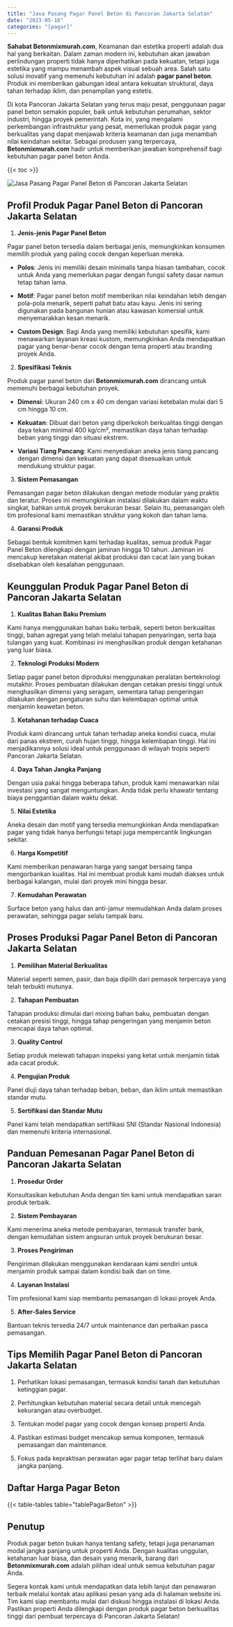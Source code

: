 ```yaml
---
title: "Jasa Pasang Pagar Panel Beton di Pancoran Jakarta Selatan"
date: "2023-05-18"
categories: "[pagar]"
---
```


**Sahabat Betonmixmurah.com**, Keamanan dan estetika properti adalah dua hal yang berkaitan. Dalam zaman modern ini, kebutuhan akan jawaban perlindungan properti tidak hanya diperhatikan pada kekuatan, tetapi juga estetika yang mampu menambah aspek visual sebuah area. Salah satu solusi inovatif yang memenuhi kebutuhan ini adalah **pagar panel beton**. Produk ini memberikan gabungan ideal antara kekuatan struktural, daya tahan terhadap iklim, dan penampilan yang estetis.  

Di kota Pancoran Jakarta Selatan yang terus maju pesat, penggunaan pagar panel beton semakin populer, baik untuk kebutuhan perumahan, sektor industri, hingga proyek pemerintah. Kota ini, yang mengalami perkembangan infrastruktur yang pesat, memerlukan produk pagar yang berkualitas yang dapat menjawab kriteria keamanan dan juga menambah nilai keindahan sekitar. Sebagai produsen yang terpercaya, **Betonmixmurah.com** hadir untuk memberikan jawaban komprehensif bagi kebutuhan pagar panel beton Anda.

{{< toc >}}

![Jasa Pasang Pagar Panel Beton di Pancoran Jakarta Selatan](/images/pagar/pagar-beton-25.jpg)

## Profil Produk Pagar Panel Beton di Pancoran Jakarta Selatan

1. **Jenis-jenis Pagar Panel Beton**  

Pagar panel beton tersedia dalam berbagai jenis, memungkinkan konsumen memilih produk yang paling cocok dengan keperluan mereka.  

- **Polos**: Jenis ini memiliki desain minimalis tanpa hiasan tambahan, cocok untuk Anda yang memerlukan pagar dengan fungsi safety dasar namun tetap tahan lama.  

- **Motif**: Pagar panel beton motif memberikan nilai keindahan lebih dengan pola-pola menarik, seperti pahat batu atau kayu. Jenis ini sering digunakan pada bangunan hunian atau kawasan komersial untuk menyemarakkan kesan menarik.  

- **Custom Design**: Bagi Anda yang memiliki kebutuhan spesifik, kami menawarkan layanan kreasi kustom, memungkinkan Anda mendapatkan pagar yang benar-benar cocok dengan tema properti atau branding proyek Anda.  

2. **Spesifikasi Teknis**  

Produk pagar panel beton dari **Betonmixmurah.com** dirancang untuk memenuhi berbagai kebutuhan proyek.  

- **Dimensi**: Ukuran 240 cm x 40 cm dengan variasi ketebalan mulai dari 5 cm hingga 10 cm.  

- **Kekuatan**: Dibuat dari beton yang diperkokoh berkualitas tinggi dengan daya tekan minimal 400 kg/cm², memastikan daya tahan terhadap beban yang tinggi dan situasi ekstrem.  

- **Variasi Tiang Pancang**: Kami menyediakan aneka jenis tiang pancang dengan dimensi dan kekuatan yang dapat disesuaikan untuk mendukung struktur pagar.  

3. **Sistem Pemasangan**  

Pemasangan pagar beton dilakukan dengan metode modular yang praktis dan teratur. Proses ini memungkinkan instalasi dilakukan dalam waktu singkat, bahkan untuk proyek berukuran besar. Selain itu, pemasangan oleh tim profesional kami memastikan struktur yang kokoh dan tahan lama.  

4. **Garansi Produk**  

Sebagai bentuk komitmen kami terhadap kualitas, semua produk Pagar Panel Beton dilengkapi dengan jaminan hingga 10 tahun. Jaminan ini mencakup keretakan material akibat produksi dan cacat lain yang bukan disebabkan oleh kesalahan penggunaan.

## Keunggulan Produk Pagar Panel Beton di Pancoran Jakarta Selatan 

1. **Kualitas Bahan Baku Premium**  

Kami hanya menggunakan bahan baku terbaik, seperti beton berkualitas tinggi, bahan agregat yang telah melalui tahapan penyaringan, serta baja tulangan yang kuat. Kombinasi ini menghasilkan produk dengan ketahanan yang luar biasa.  

2. **Teknologi Produksi Modern**  

Setiap pagar panel beton diproduksi menggunakan peralatan berteknologi mutakhir. Proses pembuatan dilakukan dengan cetakan presisi tinggi untuk menghasilkan dimensi yang seragam, sementara tahap pengeringan dilakukan dengan pengaturan suhu dan kelembapan optimal untuk menjamin keawetan beton.  

3. **Ketahanan terhadap Cuaca**  

Produk kami dirancang untuk tahan terhadap aneka kondisi cuaca, mulai dari panas ekstrem, curah hujan tinggi, hingga kelembapan tinggi. Hal ini menjadikannya solusi ideal untuk penggunaan di wilayah tropis seperti Pancoran Jakarta Selatan.  

4. **Daya Tahan Jangka Panjang**  

Dengan usia pakai hingga beberapa tahun, produk kami menawarkan nilai investasi yang sangat menguntungkan. Anda tidak perlu khawatir tentang biaya penggantian dalam waktu dekat.  

5. **Nilai Estetika**  

Aneka desain dan motif yang tersedia memungkinkan Anda mendapatkan pagar yang tidak hanya berfungsi tetapi juga mempercantik lingkungan sekitar.  

6. **Harga Kompetitif**  

Kami memberikan penawaran harga yang sangat bersaing tanpa mengorbankan kualitas. Hal ini membuat produk kami mudah diakses untuk berbagai kalangan, mulai dari proyek mini hingga besar.  

7. **Kemudahan Perawatan**  

Surface beton yang halus dan anti-jamur memudahkan Anda dalam proses perawatan, sehingga pagar selalu tampak baru.

## Proses Produksi Pagar Panel Beton di Pancoran Jakarta Selatan

1. **Pemilihan Material Berkualitas**  

Material seperti semen, pasir, dan baja dipilih dari pemasok terpercaya yang telah terbukti mutunya.

2. **Tahapan Pembuatan**  

Tahapan produksi dimulai dari mixing bahan baku, pembuatan dengan cetakan presisi tinggi, hingga tahap pengeringan yang menjamin beton mencapai daya tahan optimal.

3. **Quality Control**  

Setiap produk melewati tahapan inspeksi yang ketat untuk menjamin tidak ada cacat produk.

4. **Pengujian Produk**  

Panel diuji daya tahan terhadap beban, beban, dan iklim untuk memastikan standar mutu.

5. **Sertifikasi dan Standar Mutu**  

Panel kami telah mendapatkan sertifikasi SNI (Standar Nasional Indonesia) dan memenuhi kriteria internasional.

## Panduan Pemesanan Pagar Panel Beton di Pancoran Jakarta Selatan

1. **Prosedur Order**  

Konsultasikan kebutuhan Anda dengan tim kami untuk mendapatkan saran produk terbaik.

2. **Sistem Pembayaran**  

Kami menerima aneka metode pembayaran, termasuk transfer bank, dengan kemudahan sistem angsuran untuk proyek berukuran besar.

3. **Proses Pengiriman**  

Pengiriman dilakukan menggunakan kendaraan kami sendiri untuk menjamin produk sampai dalam kondisi baik dan on time.

4. **Layanan Instalasi**  

Tim profesional kami siap membantu pemasangan di lokasi proyek Anda.

5. **After-Sales Service**  

Bantuan teknis tersedia 24/7 untuk maintenance dan perbaikan pasca pemasangan.

## Tips Memilih Pagar Panel Beton di Pancoran Jakarta Selatan

1. Perhatikan lokasi pemasangan, termasuk kondisi tanah dan kebutuhan ketinggian pagar.  

2. Perhitungkan kebutuhan material secara detail untuk mencegah kekurangan atau overbudget.  

3. Tentukan model pagar yang cocok dengan konsep properti Anda.  

4. Pastikan estimasi budget mencakup semua komponen, termasuk pemasangan dan maintenance.  

5. Fokus pada kepraktisan perawatan agar pagar tetap terlihat baru dalam jangka panjang.

## Daftar Harga Pagar Beton

{{< table-tables table="tablePagarBeton" >}}

## Penutup

Produk pagar beton bukan hanya tentang safety, tetapi juga penanaman modal jangka panjang untuk properti Anda. Dengan kualitas unggulan, ketahanan luar biasa, dan desain yang menarik, barang dari **Betonmixmurah.com** adalah pilihan ideal untuk semua kebutuhan pagar Anda.  

Segera kontak kami untuk mendapatkan data lebih lanjut dan penawaran terbaik melalui kontak atau aplikasi pesan yang ada di halaman website ini. Tim kami siap membantu mulai dari diskusi hingga instalasi di lokasi Anda. Pastikan properti Anda dilengkapi dengan produk pagar beton berkualitas tinggi dari pembuat terpercaya di Pancoran Jakarta Selatan!